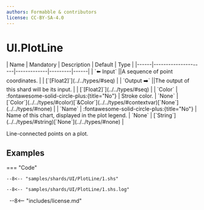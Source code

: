 ```yaml
---
authors: Formabble & contributors
license: CC-BY-SA-4.0
---
```



# UI.PlotLine

<div class="sh-parameters" markdown="1">
| Name | Mandatory | Description | Default | Type |
|------|---------------------|-------------|---------|------|
| `⬅️ Input` ||A sequence of point coordinates. | | [`[Float2]`](../../types/#seq) |
| `Output ➡️` ||The output of this shard will be its input. | | [`[Float2]`](../../types/#seq) |
| `Color` | :fontawesome-solid-circle-plus:{title="No"}  | Stroke color. | `None` | [`Color`](../../types/#color)[`&Color`](../../types/#contextvar)[`None`](../../types/#none) |
| `Name` | :fontawesome-solid-circle-plus:{title="No"}  | Name of this chart, displayed in the plot legend. | `None` | [`String`](../../types/#string)[`None`](../../types/#none) |

</div>

Line-connected points on a plot.

## Examples

=== "Code"

  ```x86asm linenums="1"
  --8<-- "samples/shards/UI/PlotLine/1.shs"
  ```

  ```
  --8<-- "samples/shards/UI/PlotLine/1.shs.log"
  ```
&nbsp;
--8<-- "includes/license.md"

